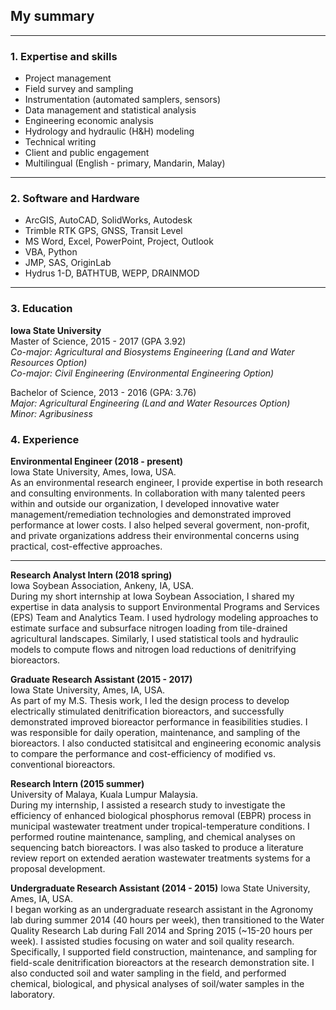 ## My summary

---

### 1. Expertise and skills
- Project management
- Field survey and sampling
- Instrumentation (automated samplers, sensors)
- Data management and statistical analysis 
- Engineering economic analysis
- Hydrology and hydraulic (H&H) modeling 
- Technical writing
- Client and public engagement
- Multilingual (English - primary, Mandarin, Malay)

---

### 2. Software and Hardware
- ArcGIS, AutoCAD, SolidWorks, Autodesk
- Trimble RTK GPS, GNSS, Transit Level
- MS Word, Excel, PowerPoint, Project, Outlook
- VBA, Python
- JMP, SAS, OriginLab
- Hydrus 1-D, BATHTUB, WEPP, DRAINMOD

---

### 3. Education
__Iowa State University__ <br>
Master of Science, 2015 - 2017 (GPA 3.92) <br>
_Co-major: Agricultural and Biosystems Engineering (Land and Water Resources Option) <br>
Co-major: Civil Engineering (Environmental Engineering Option)_ <br> 

Bachelor of Science, 2013 - 2016 (GPA: 3.76) <br>
_Major: Agricultural Engineering (Land and Water Resources Option) <br>
Minor: Agribusiness_ <br> 

### 4. Experience
__Environmental Engineer (2018 - present)__ <br>
Iowa State University, Ames, Iowa, USA. <br>
As an environmental research engineer, I provide expertise in both research and consulting environments. In collaboration with many talented peers within and outside 
our organization, I developed innovative water management/remediation technologies and demonstrated improved performance at lower costs. I also helped several goverment,
non-profit, and private organizations address their environmental concerns using practical, cost-effective approaches.

---

__Research Analyst Intern (2018 spring)__ <br>
Iowa Soybean Association, Ankeny, IA, USA. <br>
During my short internship at Iowa Soybean Association, I shared my expertise in data analysis to support Environmental Programs and Services (EPS) Team and Analytics Team. I used hydrology modeling approaches to estimate surface and subsurface nitrogen loading from tile-drained agricultural landscapes. Similarly, I used statistical tools and hydraulic models to compute flows and nitrogen load reductions of denitrifying bioreactors.

__Graduate Research Assistant (2015 - 2017)__ <br>
Iowa State University, Ames, IA, USA. <br>
As part of my M.S. Thesis work, I led the design process to develop electrically stimulated denitrification bioreactors, and successfully demonstrated improved bioreactor performance in feasibilities studies. I was responsible for daily operation, maintenance, and sampling of the bioreactors. I also conducted statisitcal and engineering economic analysis to compare the performance and cost-efficiency of modified vs. conventional bioreactors.
 
__Research Intern (2015 summer)__ <br>
University of Malaya, Kuala Lumpur Malaysia. <br>
During my internship, I assisted a research study to investigate the efficiency of enhanced biological phosphorus removal (EBPR) process in municipal wastewater treatment under tropical-temperature conditions. I performed routine maintenance, sampling, and chemical analyses on sequencing batch bioreactors. I was also tasked to produce a literature review report on extended aeration wastewater treatments systems for a proposal development.

__Undergraduate Research Assistant (2014 - 2015)__
Iowa State University, Ames, IA, USA. <br>
I began working as an undergraduate research assistant in the Agronomy lab during summer 2014 (40 hours per week), then transitioned to the Water Quality Research Lab during Fall 2014 and Spring 2015 (~15-20 hours per week). I assisted studies focusing on water and soil quality research. Specifically, I supported field construction, maintenance, and sampling for field-scale denitrification bioreactors at the research demonstration site. I also conducted soil and water sampling in the field, and performed chemical, biological, and physical analyses of soil/water samples in the laboratory.

